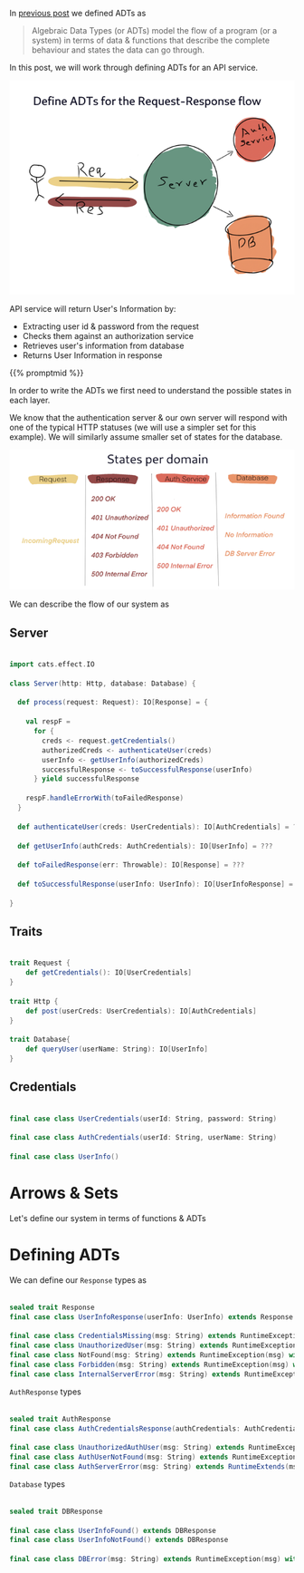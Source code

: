 <!--
.. title: ADTs in Practice
.. slug: adts-in-practice
.. date: 2020-04-19 17:50:02 UTC+02:00
.. tags: 
.. category: 
.. link: 
.. description: 
.. type: text
-->

In [previous post](/posts/introduction-to-adts) we defined ADTs as

> Algebraic Data Types (or ADTs) model the flow of a program (or a system) in terms of data & functions that describe the complete behaviour and states the data can go through.

In this post, we will work through defining ADTs for an API service.

![How to design ADT for a request-response flow?](/images/adt-server.png)

API service will return User's Information by:

- Extracting user id & password from the request
- Checks them against an authorization service
- Retrieves user's information from database
- Returns User Information in response

{{% promptmid %}}

In order to write the ADTs we first need to understand the possible states in each layer.

We know that the authentication server & our own server will respond with one of the typical HTTP statuses (we will use a simpler set for this example). We will similarly assume smaller set of states for the database.

![States of Response, Auth Server & Database](/images/adts-per-layer.png)

We can describe the flow of our system as

## Server

```scala

import cats.effect.IO

class Server(http: Http, database: Database) {

  def process(request: Request): IO[Response] = {

    val respF =
      for {
        creds <- request.getCredentials()
        authorizedCreds <- authenticateUser(creds)
        userInfo <- getUserInfo(authorizedCreds)
        successfulResponse <- toSuccessfulResponse(userInfo)
      } yield successfulResponse

    respF.handleErrorWith(toFailedResponse)
  }

  def authenticateUser(creds: UserCredentials): IO[AuthCredentials] = ???

  def getUserInfo(authCreds: AuthCredentials): IO[UserInfo] = ???

  def toFailedResponse(err: Throwable): IO[Response] = ???

  def toSuccessfulResponse(userInfo: UserInfo): IO[UserInfoResponse] = ???

}

```

## Traits

```scala

trait Request {
    def getCredentials(): IO[UserCredentials]
}

trait Http {
    def post(userCreds: UserCredentials): IO[AuthCredentials]
}

trait Database{
    def queryUser(userName: String): IO[UserInfo]
}
```

## Credentials

```scala

final case class UserCredentials(userId: String, password: String)

final case class AuthCredentials(userId: String, userName: String)

final case class UserInfo()

```

# Arrows & Sets

Let's define our system in terms of functions & ADTs


# Defining ADTs

We can define our `Response` types as

```scala

sealed trait Response
final case class UserInfoResponse(userInfo: UserInfo) extends Response

final case class CredentialsMissing(msg: String) extends RuntimeException(msg) with Response
final case class UnauthorizedUser(msg: String) extends RuntimeException(msg) with Response
final case class NotFound(msg: String) extends RuntimeException(msg) with Response
final case class Forbidden(msg: String) extends RuntimeException(msg) with Response
final case class InternalServerError(msg: String) extends RuntimeException(msg) with Response
```

`AuthResponse` types

```scala

sealed trait AuthResponse
final case class AuthCredentialsResponse(authCredentials: AuthCredentials) extends AuthResponse

final case class UnauthorizedAuthUser(msg: String) extends RuntimeException(msg: String) with AuthResponse
final case class AuthUserNotFound(msg: String) extends RuntimeException(msg: String) with AuthResponse
final case class AuthServerError(msg: String) extends RuntimeExtends(msg: String) with AuthResponse
```

`Database` types

```scala

sealed trait DBResponse

final case class UserInfoFound() extends DBResponse
final case class UserInfoNotFound() extends DBResponse

final case class DBError(msg: String) extends RuntimeException(msg) with DBResponse
```